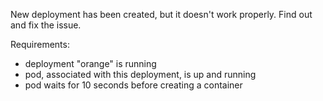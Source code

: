 New deployment has been created, but it doesn't work properly. Find out and fix the issue.

Requirements:
- deployment "orange" is running
- pod, associated with this deployment, is up and running
- pod waits for 10 seconds before creating a container

